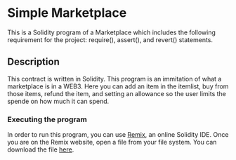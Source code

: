 # Simple Marketplace

This is a Solidity program of a Marketplace which includes the following requirement for the project: require(), assert(), and revert() statements.

## Description

This contract is written in Solidity. This program is an immitation of what a marketplace is in a WEB3. Here you can add an item in the itemlist, buy from those items, refund the item, and setting an allowance so the user limits the spende on how much it can spend.

### Executing the program

In order to run this program, you can use [Remix](https://remix.ethereum.org/), an online Solidity IDE.
Once you are on the Remix website, open a file from your file system. You can download the file [here](ethFunc.sol).
